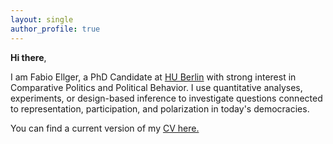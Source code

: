 ```yaml
---
layout: single
author_profile: true
---
```


**Hi there**, 

I am Fabio Ellger, a PhD Candidate at [HU Berlin](https://www.sowi.hu-berlin.de/en/lehrbereiche-en/comparative-political-behavior/team/fabio-ellger/fabio-ellger?set_language=en) with strong interest in Comparative Politics and Political Behavior. I use quantitative analyses, experiments, or design-based inference to investigate questions connected to representation, participation, and polarization in today's democracies.

You can find a current version of my [CV here.](https://www.dropbox.com/s/gkmbesqq079dpeb/CV_Ellger.pdf?dl=0)
